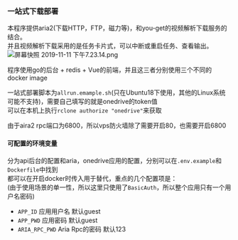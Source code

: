 ### 一站式下载部署
本程序提供aria2(下载HTTP，FTP，磁力等)，和you-get的视频解析下载服务的结合。  
并且视频解析下载采用的是任务卡片式，可以中断或重启任务、查看输出。  
![屏幕快照 2019-11-11 下午7.23.14.png](https://i.loli.net/2019/11/11/YJwLcXRNlmIu9O7.png)

程序使用go的后台 + redis + Vue的前端，并且这三者分别使用三个不同的docker image

一站式部署脚本为`allrun.emample.sh`(只在Ubuntu18下使用，其他的Linux系统可能不支持)，需要自己填写的就是onedrive的token值  
可以在本机上执行`rclone authorize "onedrive"`来获取

由于aira2 rpc端口为6800，所以vps防火墙除了需要开启80，也需要开启6800

#### 可配置的环境变量
分为api后台的配置和aria，onedrive应用的配置，分别可以在`.env.example`和`Dockerfile`中找到  
都可以在开启docker时传入用于替代，重点的几个配置项是：  
(由于使用场景的单一性，所以这里只使用了`BasicAuth`，所以整个应用只有一个用户名密码)
- `APP_ID` 应用用户名 默认guest
- `APP_PWD` 应用密码 默认guest
- `ARIA_RPC_PWD` Aria Rpc的密码 默认123